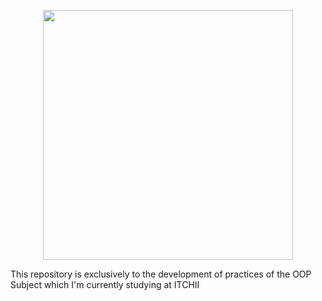 
<p align="center"><img src="https://1000marcas.net/wp-content/uploads/2020/11/Java-logo.png" width="400"/></p>


This repository is exclusively to the development of practices of the OOP Subject which I'm currently studying at ITCHII
